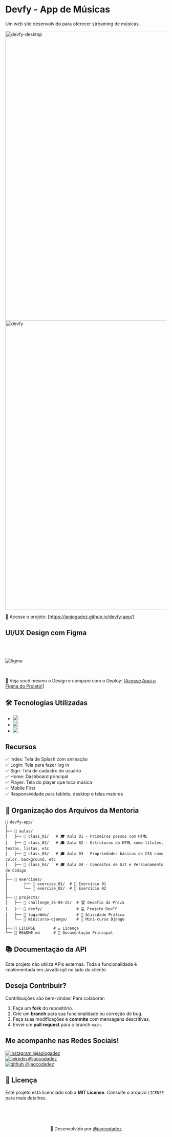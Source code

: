 # Devfy - App de Músicas
Um web site desenvolvido para oferecer streaming de músicas. 

<img width="1600" height="900" alt="devfy-desktop" src="https://github.com/user-attachments/assets/e179a6c0-2fc5-4077-aeef-019127a8d698" />
<img width="1600" height="900" alt="devfy" src="https://github.com/user-attachments/assets/84cd8f6c-2802-4a23-9626-da7e7e35e724" />

🔗 Acesse o projeto: [https://jaojogadez.github.io/devfy-app/]

## UI/UX Design com Figma

<br>
<br>

![figma](https://github.com/user-attachments/assets/5b530173-d523-4e32-b01a-08b2f2ac9a37) 

<br>

🔗 Veja você mesmo o Design e compare com o Deploy: [<a href="https://www.figma.com/design/FTPXI2yKULVBOohSinPD9w/DevFy---%7C-Jo%C3%A3o-Pedro-de-Oliveira-%7C?node-id=2-7916&t=G0303hStSIKOO0zE-1">Acesse Aqui o Figma do Projeto!</a>] 

## 🛠️ Tecnologias Utilizadas

* <img src="https://img.shields.io/badge/HTML5-E34F26?style=for-the-badge&logo=html5&logoColor=white">

* <img src="https://img.shields.io/badge/CSS3-1572B6?style=for-the-badge&logo=css3&logoColor=white">

* <img src="https://img.shields.io/badge/JavaScript-323330?style=for-the-badge&logo=javascript&logoColor=F7DF1E">

## Recursos
✅ Index: Tela de Splash com animação <br>
✅ Login: Tela para fazer log in <br>
✅ Sign: Tela de cadastro do usuário <br>
✅ Home: Dashboard principal <br>
✅ Player: Tela do player que toca música <br>
✅ Mobile First <br>
✅ Responsividade para tablets, desktop e telas maiores <br>

## 📂 Organização dos Arquivos da Mentoria

```
📁 devfy-app/
│
├── 📂 aulas/
│   ├── 📂 class_01/   # 🎓 Aula 01 - Primeiros passos com HTML
│   ├── 📂 class_02/   # 🎓 Aula 02 - Estruturas do HTML como títulos, textos, listas, etc
│   ├── 📂 class_03/   # 🎓 Aula 03 - Propriedades básicas do CSS como color, background, etc
│   ├── 📂 class_04/   # 🎓 Aula 04 - Conceitos de Git e Versionamento de Código
│
├── 📂 exercises/ 
│       ├── 📂 exercise_01/  # 📝 Exercício 01
│       └── 📂 exercise_02/  # 📝 Exercício 02
│
├── 📂 projects/
│   ├── 📂 challenge_26-04-25/  # 🏆 Desafio da Prova
│   ├── 📂 devfy/               # 💻 Projeto DevFY
│   ├── 📂 loginWeb/            # 🔐 Atividade Prática
│   └── 📂 minicurso-django/    # 🐍 Mini-curso Django
│
├── 📜 LICENSE        # ⚖️ Licença
└── 📄 README.md      # 📖 Documentação Principal
```

## 📚 Documentação da API

Este projeto não utiliza APIs externas. Toda a funcionalidade é implementada em JavaScript no lado do cliente.

## Deseja Contribuir?

Contribuições são bem-vindas! Para colaborar:
1. Faça um **fork** do repositório.
2. Crie um **branch** para sua funcionalidade ou correção de bug.
3. Faça suas modificações e **commite** com mensagens descritivas.
4. Envie um **pull request** para o branch `main`.

## Me acompanhe nas Redes Sociais!

<a href="https://www.instagram.com/jaojogadez/"> ![instagram](https://github.com/user-attachments/assets/69e115ee-36cd-4d9e-98bb-7ce3a409db62) @jaojogadez</a> <br>
<a href="https://www.linkedin.com/in/jaocodadez/"> ![linkedin](https://github.com/user-attachments/assets/46ccf5e9-d8f0-4e93-b18b-3d3289a33f11) @jaocodadez</a> <br>
<a href="https://github.com/jaojogadez"> ![github](https://github.com/user-attachments/assets/c5a84e4f-0fa6-4e14-8035-c3cae19bd8e7) @jaocodadez</a>

## 📜 Licença
Este projeto está licenciado sob a **MIT License**. Consulte o arquivo `LICENSE` para mais detalhes.

<br>
<br>
<br>

<p align="center">💪 Desenvolvido por <a href="https://www.linkedin.com/in/jaocodadez/">@jaocodadez</a>
